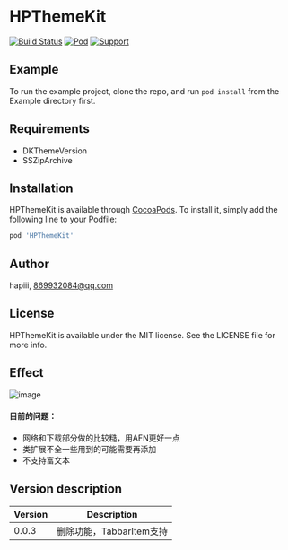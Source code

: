 # HPThemeKit


[![Build Status](https://img.shields.io/badge/build-passing-brightgreen.svg?style=flat)](https://travis-ci.org/hapiii/HPThemeKit)
[![Pod](https://img.shields.io/badge/Pod-0.0.3-pink.svg?style=flat)](https://www.apple.com/nl/ios/)
[![Support](https://img.shields.io/badge/Support-iOS%208%2B-blue.svg?style=flat)](https://www.apple.com/nl/ios/)




## Example

To run the example project, clone the repo, and run `pod install` from the Example directory first.

## Requirements

* DKThemeVersion
* SSZipArchive

## Installation

HPThemeKit is available through [CocoaPods](https://cocoapods.org). To install
it, simply add the following line to your Podfile:

```ruby
pod 'HPThemeKit'
```

## Author

hapiii, 869932084@qq.com

## License

HPThemeKit is available under the MIT license. See the LICENSE file for more info.

## Effect

![image](https://github.com/hapiii/HPThemeKit/blob/HPThemeKit/master/imgs/img1.gif)

#### 目前的问题：
* 网络和下载部分做的比较糙，用AFN更好一点
* 类扩展不全一些用到的可能需要再添加
* 不支持富文本


## Version description


Version | Description
-----|------
0.0.3   | 删除功能，TabbarItem支持  
